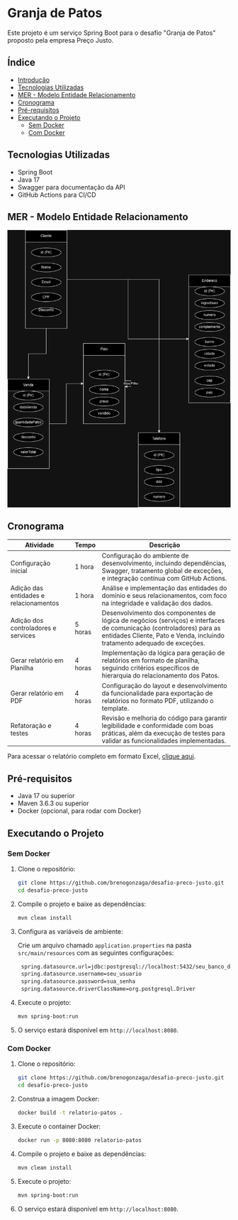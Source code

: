 # Granja de Patos

Este projeto é um serviço Spring Boot para o desafio "Granja de Patos" proposto pela empresa Preço Justo.

## Índice

- [Introdução](#granja-de-patos)
- [Tecnologias Utilizadas](#tecnologias-utilizadas)
- [MER - Modelo Entidade Relacionamento](#mer---modelo-entidade-relacionamento)
- [Cronograma](#cronograma)
- [Pré-requisitos](#pré-requisitos)
- [Executando o Projeto](#executando-o-projeto)
  - [Sem Docker](#sem-docker)
  - [Com Docker](#com-docker)

## Tecnologias Utilizadas

- Spring Boot
- Java 17
- Swagger para documentação da API
- GitHub Actions para CI/CD

## MER - Modelo Entidade Relacionamento

<p align="center">
  <img src="docs/diagrama.drawio.png" alt="Modelo Entidade Relacionamento" style="display: block; margin: auto;">
</p>

## Cronograma

| Atividade                              | Tempo   | Descrição                                                                                                                                                                                        |
| -------------------------------------- | ------- | ------------------------------------------------------------------------------------------------------------------------------------------------------------------------------------------------ |
| Configuração inicial                   | 1 hora  | Configuração do ambiente de desenvolvimento, incluindo dependências, Swagger, tratamento global de exceções, e integração contínua com GitHub Actions.                                           |
| Adição das entidades e relacionamentos | 1 hora  | Análise e implementação das entidades do domínio e seus relacionamentos, com foco na integridade e validação dos dados.                                                                          |
| Adição dos controladores e services    | 5 horas | Desenvolvimento dos componentes de lógica de negócios (serviços) e interfaces de comunicação (controladores) para as entidades Cliente, Pato e Venda, incluindo tratamento adequado de exceções. |
| Gerar relatório em Planilha            | 4 horas | Implementação da lógica para geração de relatórios em formato de planilha, seguindo critérios específicos de hierarquia do relacionamento dos Patos.                                             |
| Gerar relatório em PDF                 | 4 horas | Configuração do layout e desenvolvimento da funcionalidade para exportação de relatórios no formato PDF, utilizando o template.                                                                  |
| Refatoração e testes                   | 4 horas | Revisão e melhoria do código para garantir legibilidade e conformidade com boas práticas, além da execução de testes para validar as funcionalidades implementadas.                              |

Para acessar o relatório completo em formato Excel, [clique aqui](docs/cronograma.xlsx).

## Pré-requisitos

- Java 17 ou superior
- Maven 3.6.3 ou superior
- Docker (opcional, para rodar com Docker)

## Executando o Projeto

### Sem Docker

1. Clone o repositório:

   ```sh
   git clone https://github.com/brenogonzaga/desafio-preco-justo.git
   cd desafio-preco-justo
   ```

2. Compile o projeto e baixe as dependências:

   ```sh
   mvn clean install
   ```

3. Configura as variáveis de ambiente:

   Crie um arquivo chamado `application.properties` na pasta `src/main/resources` com as seguintes configurações:

   ```sh
    spring.datasource.url=jdbc:postgresql://localhost:5432/seu_banco_de_dados
    spring.datasource.username=seu_usuario
    spring.datasource.password=sua_senha
    spring.datasource.driverClassName=org.postgresql.Driver
   ```

4. Execute o projeto:

   ```sh
   mvn spring-boot:run
   ```

5. O serviço estará disponível em `http://localhost:8080`.

### Com Docker

1. Clone o repositório:

   ```sh
   git clone https://github.com/brenogonzaga/desafio-preco-justo.git
   cd desafio-preco-justo
   ```

2. Construa a imagem Docker:

   ```sh
   docker build -t relatorio-patos .
   ```

3. Execute o container Docker:

   ```sh
   docker run -p 8080:8080 relatorio-patos
   ```

4. Compile o projeto e baixe as dependências:

   ```sh
   mvn clean install
   ```

5. Execute o projeto:

   ```sh
   mvn spring-boot:run
   ```

6. O serviço estará disponível em `http://localhost:8080`.
